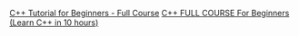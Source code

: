 [C++ Tutorial for Beginners - Full Course](https://www.youtube.com/watch?v=vLnPwxZdW4Y&t=604s&ab_channel=freeCodeCamp.org)
[C++ FULL COURSE For Beginners (Learn C++ in 10 hours)](https://www.youtube.com/watch?v=GQp1zzTwrIg&t=15928s&ab_channel=CodeBeauty)